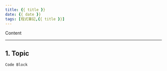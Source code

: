 ```yaml
---
title: {{ title }}
date: {{ date }}
tags: [程式筆記,{{ title }}]
---
```

Content

---
<!-- more -->
## **1. Topic**

```
Code Block
```